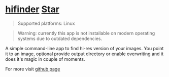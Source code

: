 # [hifinder](https://github.com/OzymandiasTheGreat/hifinder) <a class="github-button" href="https://github.com/OzymandiasTheGreat/hifinder" data-icon="octicon-star" data-size="large" data-show-count="true" aria-label="Star OzymandiasTheGreat/hifinder on GitHub">Star</a>

> Supported platforms: <span class="platform">Linux<span>

<div class="warning">

> Warning: currently this app is not installable on modern operating systems due to outdated dependencies.

</div>

A simple command-line app to find hi-res version of your images.
You point it to an image, optional provide output directory or enable overwriting and it does it's magic in couple of moments.


<div class="more">

For more visit [github page](https://github.com/OzymandiasTheGreat/hifinder)

</div>
